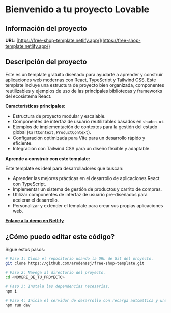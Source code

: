 # Bienvenido a tu proyecto Lovable

## Información del proyecto

**URL**: [https://free-shop-template.netlify.app/](https://free-shop-template.netlify.app/)

## Descripción del proyecto

Este es un template gratuito diseñado para ayudarte a aprender y construir aplicaciones web modernas con React, TypeScript y Tailwind CSS. Este template incluye una estructura de proyecto bien organizada, componentes reutilizables y ejemplos de uso de las principales bibliotecas y frameworks del ecosistema React.

**Características principales:**

*   Estructura de proyecto modular y escalable.
*   Componentes de interfaz de usuario reutilizables basados en `shadcn-ui`.
*   Ejemplos de implementación de contextos para la gestión del estado global (`CartContext`, `ProductContext`).
*   Configuración optimizada para Vite para un desarrollo rápido y eficiente.
*   Integración con Tailwind CSS para un diseño flexible y adaptable.

**Aprende a construir con este template:**

Este template es ideal para desarrolladores que buscan:

*   Aprender las mejores prácticas en el desarrollo de aplicaciones React con TypeScript.
*   Implementar un sistema de gestión de productos y carrito de compras.
*   Utilizar componentes de interfaz de usuario pre-diseñados para acelerar el desarrollo.
*   Personalizar y extender el template para crear sus propias aplicaciones web.

**[Enlace a la demo en Netlify](https://free-shop-template.netlify.app/)**

## ¿Cómo puedo editar este código?

Sigue estos pasos:

```sh
# Paso 1: Clona el repositorio usando la URL de Git del proyecto.
git clone https://github.com/arodenasj/free-shop-template.git

# Paso 2: Navega al directorio del proyecto.
cd <NOMBRE_DE_TU_PROYECTO>

# Paso 3: Instala las dependencias necesarias.
npm i

# Paso 4: Inicia el servidor de desarrollo con recarga automática y una vista previa instantánea.
npm run dev
